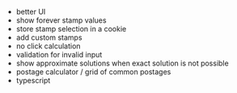 - better UI
- show forever stamp values
- store stamp selection in a cookie
- add custom stamps
- no click calculation
- validation for invalid input
- show approximate solutions when exact solution is not possible
- postage calculator / grid of common postages
- typescript
